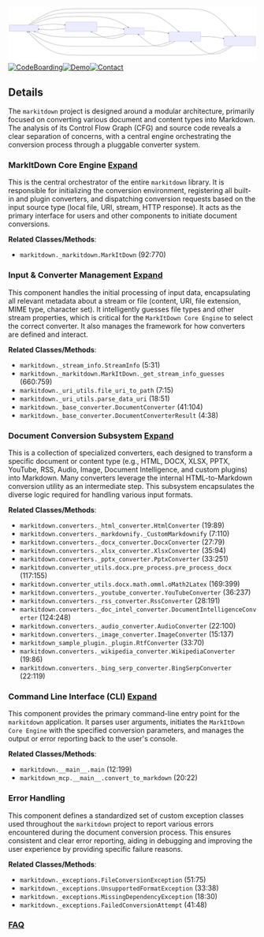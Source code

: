 ![Diagram representation](./analysis.svg)
[![CodeBoarding](https://img.shields.io/badge/Generated%20by-CodeBoarding-9cf?style=flat-square)](https://github.com/CodeBoarding/GeneratedOnBoardings)[![Demo](https://img.shields.io/badge/Try%20our-Demo-blue?style=flat-square)](https://www.codeboarding.org/demo)[![Contact](https://img.shields.io/badge/Contact%20us%20-%20contact@codeboarding.org-lightgrey?style=flat-square)](mailto:contact@codeboarding.org)

## Details

The `markitdown` project is designed around a modular architecture, primarily focused on converting various document and content types into Markdown. The analysis of its Control Flow Graph (CFG) and source code reveals a clear separation of concerns, with a central engine orchestrating the conversion process through a pluggable converter system.

### MarkItDown Core Engine [Expand](./MarkItDown_Core_Engine.md)
This is the central orchestrator of the entire `markitdown` library. It is responsible for initializing the conversion environment, registering all built-in and plugin converters, and dispatching conversion requests based on the input source type (local file, URI, stream, HTTP response). It acts as the primary interface for users and other components to initiate document conversions.


**Related Classes/Methods**:

- `markitdown._markitdown.MarkItDown` (92:770)


### Input & Converter Management [Expand](./Input_Converter_Management.md)
This component handles the initial processing of input data, encapsulating all relevant metadata about a stream or file (content, URI, file extension, MIME type, character set). It intelligently guesses file types and other stream properties, which is critical for the `MarkItDown Core Engine` to select the correct converter. It also manages the framework for how converters are defined and interact.


**Related Classes/Methods**:

- `markitdown._stream_info.StreamInfo` (5:31)
- `markitdown._markitdown.MarkItDown._get_stream_info_guesses` (660:759)
- `markitdown._uri_utils.file_uri_to_path` (7:15)
- `markitdown._uri_utils.parse_data_uri` (18:51)
- `markitdown._base_converter.DocumentConverter` (41:104)
- `markitdown._base_converter.DocumentConverterResult` (4:38)


### Document Conversion Subsystem [Expand](./Document_Conversion_Subsystem.md)
This is a collection of specialized converters, each designed to transform a specific document or content type (e.g., HTML, DOCX, XLSX, PPTX, YouTube, RSS, Audio, Image, Document Intelligence, and custom plugins) into Markdown. Many converters leverage the internal HTML-to-Markdown conversion utility as an intermediate step. This subsystem encapsulates the diverse logic required for handling various input formats.


**Related Classes/Methods**:

- `markitdown.converters._html_converter.HtmlConverter` (19:89)
- `markitdown.converters._markdownify._CustomMarkdownify` (7:110)
- `markitdown.converters._docx_converter.DocxConverter` (27:79)
- `markitdown.converters._xlsx_converter.XlsxConverter` (35:94)
- `markitdown.converters._pptx_converter.PptxConverter` (33:251)
- `markitdown.converter_utils.docx.pre_process.pre_process_docx` (117:155)
- `markitdown.converter_utils.docx.math.omml.oMath2Latex` (169:399)
- `markitdown.converters._youtube_converter.YouTubeConverter` (36:237)
- `markitdown.converters._rss_converter.RssConverter` (28:191)
- `markitdown.converters._doc_intel_converter.DocumentIntelligenceConverter` (124:248)
- `markitdown.converters._audio_converter.AudioConverter` (22:100)
- `markitdown.converters._image_converter.ImageConverter` (15:137)
- `markitdown_sample_plugin._plugin.RtfConverter` (33:70)
- `markitdown.converters._wikipedia_converter.WikipediaConverter` (19:86)
- `markitdown.converters._bing_serp_converter.BingSerpConverter` (22:119)


### Command Line Interface (CLI) [Expand](./Command_Line_Interface_CLI_.md)
This component provides the primary command-line entry point for the `markitdown` application. It parses user arguments, initiates the `MarkItDown Core Engine` with the specified conversion parameters, and manages the output or error reporting back to the user's console.


**Related Classes/Methods**:

- `markitdown.__main__.main` (12:199)
- `markitdown_mcp.__main__.convert_to_markdown` (20:22)


### Error Handling
This component defines a standardized set of custom exception classes used throughout the `markitdown` project to report various errors encountered during the document conversion process. This ensures consistent and clear error reporting, aiding in debugging and improving the user experience by providing specific failure reasons.


**Related Classes/Methods**:

- `markitdown._exceptions.FileConversionException` (51:75)
- `markitdown._exceptions.UnsupportedFormatException` (33:38)
- `markitdown._exceptions.MissingDependencyException` (18:30)
- `markitdown._exceptions.FailedConversionAttempt` (41:48)




### [FAQ](https://github.com/CodeBoarding/GeneratedOnBoardings/tree/main?tab=readme-ov-file#faq)